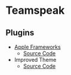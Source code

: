 # Teamspeak

## Plugins

- [Apple Frameworks](https://www.myteamspeak.com/addons/5fd9c02d-3cce-463b-818d-03d600921b85)
	- [Source Code](https://github.com/svenpaulsen/ts3client-macos-plugin)
- Improved Theme
	- [Source Code](https://github.com/svenpaulsen/ts3client-improved-theme)
